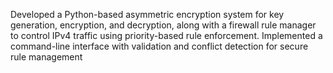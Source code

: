 Developed a Python-based asymmetric encryption system
for key generation, encryption, and decryption, along with a firewall rule manager to control IPv4 traffic using
priority-based rule enforcement. Implemented a command-line interface with validation and conflict detection for secure
rule management
